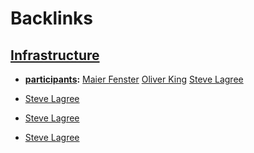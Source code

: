 
# Backlinks
## [Infrastructure](<Infrastructure.md>)
- **[participants](<participants.md>):** [Maier Fenster](<Maier Fenster.md>) [Oliver King](<Oliver King.md>) [Steve Lagree](<Steve Lagree.md>)

- [Steve Lagree](<Steve Lagree.md>)

- [Steve Lagree](<Steve Lagree.md>)

- [Steve Lagree](<Steve Lagree.md>)

